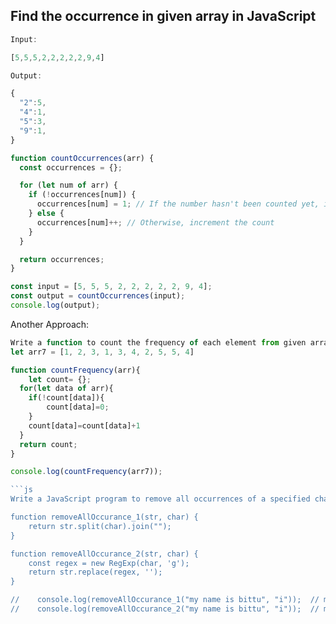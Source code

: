 ## Find the occurrence in given array in JavaScript

```js
Input:

[5,5,5,2,2,2,2,2,9,4]

Output:

{
  "2":5,
  "4":1,
  "5":3,
  "9":1,
}

```

```js
function countOccurrences(arr) {
  const occurrences = {};

  for (let num of arr) {
    if (!occurrences[num]) {
      occurrences[num] = 1; // If the number hasn't been counted yet, initialize it with 1
    } else {
      occurrences[num]++; // Otherwise, increment the count
    }
  }

  return occurrences;
}

const input = [5, 5, 5, 2, 2, 2, 2, 2, 9, 4];
const output = countOccurrences(input);
console.log(output);
```
Another Approach:

```js
Write a function to count the frequency of each element from given array and return an object with each element and its count.
let arr7 = [1, 2, 3, 1, 3, 4, 2, 5, 5, 4]

function countFrequency(arr){
	let count= {};
  for(let data of arr){
  	if(!count[data]){
    	count[data]=0;
    }
  	count[data]=count[data]+1
  }
  return count;
}

console.log(countFrequency(arr7));

```js
Write a JavaScript program to remove all occurrences of a specified character from a given string in JavaScript

function removeAllOccurance_1(str, char) {
    return str.split(char).join("");
}

function removeAllOccurance_2(str, char) {
    const regex = new RegExp(char, 'g');
    return str.replace(regex, '');
}

//    console.log(removeAllOccurance_1("my name is bittu", "i"));  // my name s bttu
//    console.log(removeAllOccurance_2("my name is bittu", "i"));  // my name s bttu
